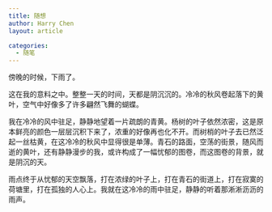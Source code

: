```yaml
---
title: 随想
author: Harry Chen
layout: article

categories:
  - 随笔
---
```


  傍晚的时候，下雨了。

  这在我的意料之中。整整一天的时间，天都是阴沉沉的。冷冷的秋风卷起落下的黄叶，空气中好像多了许多翩然飞舞的蝴蝶。

  我在冷冷的风中驻足，静静地望着一片疏朗的青黄。杨树的叶子依然浓密，这是原本鲜亮的颜色一层层沉积下来了，浓重的好像再也化不开。而树梢的叶子去已然泛起一丝枯黄，在这冷冷的秋风中显得很是单薄。青石的路面，空荡的街景，随风而逝的黄叶，还有静静漫步的我，或许构成了一幅忧郁的图卷，而这图卷的背景，就是阴沉的天。

  雨点终于从忧郁的天空飘落，打在浓绿的叶子上，打在青石的街道上，打在寂寞的荷塘里，打在孤独的人心上。我就在这冷冷的雨中驻足，静静的听着那淅淅沥沥的雨声。
